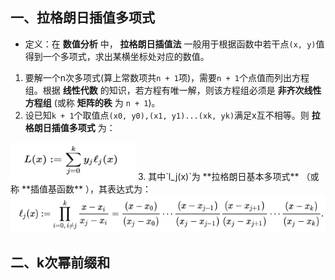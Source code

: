 ## 一、拉格朗日插值多项式
* 定义：在 **数值分析** 中， **拉格朗日插值法** 一般用于根据函数中若干点`(x, y)`值得到一个多项式，求出某横坐标处对应的数值。

1. 要解一个n次多项式(算上常数项共`n + 1`项)，需要`n + 1`个点值而列出方程组。根据 **线性代数** 的知识，若方程有唯一解，则该方程组必须是 **非齐次线性方程组** (或称 **矩阵的秩** 为 `n + 1`)。
2. 设已知`k + 1`个取值点`(x0, y0),(x1, y1)...(xk, yk)`满足x互不相等。则 **拉格朗日插值多项式** 为：
<img src="_image/lage_1.jpg" width="200" height="60" />
3. 其中`l_j(x)`为 **拉格朗日基本多项式** （或称 **插值基函数** ），其表达式为：
<img src="_image/lage_2.jpg" width="600" height="60" />

## 二、k次幂前缀和